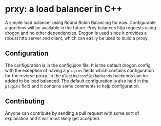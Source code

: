 # prxy: a load balancer in C++

A simple load balancer using Round Robin Balancing for now. Configurable algorithms will be available in the future. Prxy balances http requests using [drogon](https://github.com/drogonframework/drogon) and no other dependencies. Drogon is used since it provides a robust http server and client, which can easily be used to build a proxy.

## Configuration

The configuration is in the config.json file. It is the default drogon config with the exception of having a `plugins` fields which contains configuration for the reverse proxy. In the `plugins/config/backends` backends can be added to be load balanced. The default configuration is also held in the `plugins` field and it contains some comments to help configuration.

## Contributing

Anyone can contribute by sending a pull request with some sort of explanation and it will most likely get accepted.

